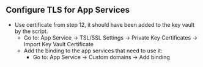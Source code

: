## Configure TLS for App Services

- Use certificate from step 12, it should have been added to the key vault by the script.
  - Go to: App Service -> TSL/SSL Settings -> Private Key Certificates -> Import Key Vault Certificate
  - Add the binding to the app services that need to use it:
    - Go to: App Service -> Custom domains -> Add binding
